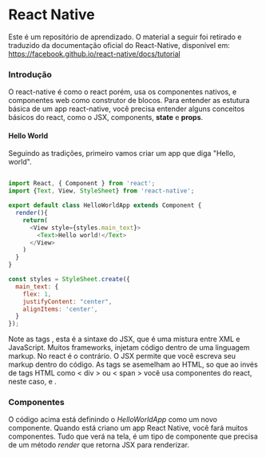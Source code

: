 # React Native
Este é um repositório de aprendizado. O material a seguir foi retirado e traduzido da documentação oficial do React-Native, disponível em:
https://facebook.github.io/react-native/docs/tutorial



### Introdução
O react-native é como o react porém, usa os componentes nativos, e componentes web como construtor de blocos. Para entender as estutura básica de um app react-native, você precisa entender alguns conceitos básicos do react, como o JSX, components, **state** e **props**.

#### Hello World
Seguindo as tradições, primeiro vamos criar um app que diga "Hello, world".

```javascript

import React, { Component } from 'react';
import {Text, View, StyleSheet} from 'react-native';

export default class HelloWorldApp extends Component {
  render(){
    return(
      <View style={styles.main_text}>
        <Text>Hello world!</Text>
      </View>
    )
  }
}

const styles = StyleSheet.create({
  main_text: {
    flex: 1,
    justifyContent: "center",
    alignItems: 'center',
  }
});

```

Note as tags <View><Text>, esta é a sintaxe do JSX, que é uma mistura entre XML e JavaScript. Muitos frameworks, injetam código dentro de uma linguagem markup. No react é o contrário. O JSX permite que você escreva seu markup dentro do código. As tags se asemelham
ao HTML, so que ao invés de tags HTML como < div > ou < span > você usa componentes do react, neste caso, <View> e <Text>.

### Componentes
O código acima está definindo o <i>HelloWorldApp</i> como um novo componente. Quando está criano um app React Native, você fará muitos componentes. Tudo que verá na tela, é um tipo de componente que precisa de um método <i>render</i> que retorna JSX para renderizar.
